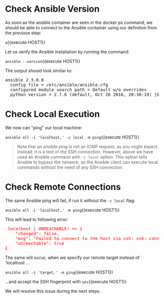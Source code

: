 # Check Ansible Version

As soon as the ansible container are seen in the docker ps command, we should be able to connect to the Ansible container using our definition from the previous step:

`a`{{execute HOST1}}

Let us verify the Ansible installation by running the command:

`ansible --version`{{execute HOST1}}

The output should look similar to:
<pre>
ansible 2.3.0.0
  config file = /etc/ansible/ansible.cfg
  configured module search path = Default w/o overrides
  python version = 2.7.6 (default, Oct 26 2016, 20:30:19) [GCC 4.8.4]
</pre>

# Check Local Execution

We now can "ping" our local machine:

`ansible all -i 'localhost,' -c local -m ping`{{execute HOST1}}

> Note that an ansible ping is not an ICMP request, as you might expect. Instead, it is a test of the SSH connection. However, above we have used an Ansible command with `-c local` option. This option tells Ansible to bypass the network, so the Ansible client can execute local commands without the need of any SSH connection.

# Check Remote Connections
The same Ansible ping will fail, if run it without the `-c local` flag:

`ansible all -i 'localhost,' -m ping`{{execute HOST1}}

This will lead to following error:

<pre style="color: red"> localhost | UNREACHABLE! => {
    "changed": false,
    "msg": "Failed to connect to the host via ssh: ssh: connect to host localhost port 22: Connection refused\r\n",
    "unreachable": true
}
</pre>

The same will occur, when we specify our remote target instead of 'localhost ...

`ansible all -i 'target,' -m ping`{{execute HOST1}}

...and accept the SSH fingerprint with `yes`{{execute HOST1}}

We will resolve this issue during the next steps.
